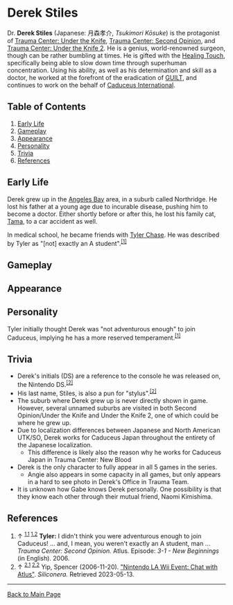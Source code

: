 # Derek Stiles

Dr. **Derek Stiles** (Japanese: 月森孝介, *Tsukimori Kōsuke*) is the protagonist of [Trauma Center: Under the Knife](../../utk/UTK.md), [Trauma Center: Second Opinion](../SO.md), and [Trauma Center: Under the Knife 2](../../utk2/UTK2.md). He is a genius, world-renowned surgeon, though can be rather bumbling at times. He is gifted with the [Healing Touch](../../../general/Healing_Touch.md), specifically being able to slow down time through superhuman concentration. Using his ability, as well as his determination and skill as a doctor, he worked at the forefront of the eradication of [GUILT](../../../diseases/GUILT.md), and continues to work on the behalf of [Caduceus International](../../../organizations/Caduceus_International.md).

## Table of Contents
1. [Early Life](#Early_Life)
2. [Gameplay](#Gameplay)
3. [Appearance](#Appearance)
4. [Personality](#Personality)
5. [Trivia](#Trivia)
6. [References](#References)

## <a id="Early_Life"></a>Early Life
Derek grew up in the [Angeles Bay](../locations/Angeles_Bay.md) area, in a suburb called Northridge. He lost his father at a young age due to incurable disease, pushing him to become a doctor. Either shortly before or after this, he lost his family cat, [Tama](Tama.md), to a car accident as well.

In medical school, he became friends with [Tyler Chase](Tyler_Chase.md). He was described by Tyler as "[not] exactly an A student".<sup><a id="cite_ref_1.1"></a>[[1]](#cite_note-1)</sup>

## <a id="Gameplay"></a>Gameplay

## <a id="Appearance"></a>Appearance 

## <a id="Personality"></a>Personality

Tyler initially thought Derek was "not adventurous enough" to join Caduceus, implying he has a more reserved temperament.<sup><a id="cite_ref_1.2"></a>[[1]](#cite_note-1)</sup>

## <a id="Trivia"></a>Trivia

* Derek's initials (DS) are a reference to the console he was released on, the Nintendo DS.<sup><a id="cite_ref_2.1"></a>[[2]](#cite_note-2)</sup>
* His last name, Stiles, is also a pun for "stylus".<sup><a id="cite_ref_2.2"></a>[[2]](#cite_note-2)</sup>
* The suburb where Derek grew up is never directly shown in game. However, several unnamed suburbs are visited in both Second Opinion/Under the Knife and Under the Knife 2, one of which could be where he grew up.
* Due to localization differences between Japanese and North American UTK/SO, Derek works for Caduceus Japan throughout the entirety of the Japanese localization.
	* This difference is likely also the reason why he works for Caduceus Japan in Trauma Center: New Blood
* Derek is the only character to fully appear in all 5 games in the series.
	* Angie also appears in some capacity in all games, but only appears in a hard to see photo in Derek's Office in Trauma Team.
* It is unknown how Gabe knows Derek personally. One possibility is that they know each other through their mutual friend, Naomi Kimishima.

## <a id="References"></a>References
1. <a id="cite_note-1"></a> ↑ <sup>[1.1](#cite_ref_1.1) [1.2](#cite_ref_1.2)</sup> **Tyler:** I didn't think you were adventurous enough to join Caduceus! ... and, I mean, you weren't exactly an A student, man ...
*Trauma Center: Second Opinion.* Atlus. Episode: *3-1 - New Beginnings* (in English). 2006. <br>
2. <a id="cite_note-2"></a> ↑ <sup>[2.1](#cite_ref_2.1) [2.2](#cite_ref_2.2)</sup> Yip, Spencer (2006-11-20). ["Nintendo LA Wii Event: Chat with Atlus"](https://www.siliconera.com/nintendo-la-wii-event-chat-with-atlus/). *Siliconera.* Retrieved 2023-05-13.

---

[Back to Main Page](../tc-wiki)